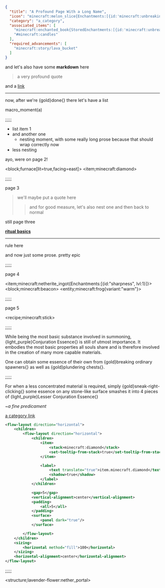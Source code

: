```json
{
  "title": "A Profound Page With a Long Name",
  "icon": "minecraft:melon_slice{Enchantments:[{id:'minecraft:unbreaking', lvl:1}]}",
  "category": "a_category",
  "associated_items": [
    "minecraft:enchanted_book{StoredEnchantments:[{id:'minecraft:unbreaking', lvl:3s}]}",
    "#minecraft:candles"
  ],
  "required_advancements": [
    "minecraft:story/lava_bucket"
  ]
}
```

and let's also have some **markdown** here

> a very profound quote

and a [link](https://wispforest.io)

---

now, after we're {gold}done{} there let's have a list

macro_moment(a)

;;;;;

- list item 1
- and another one
    - nesting moment, with some really long
      prose because that should wrap correctly now
- less nesting

ayo, were on page 2!

<block;furnace[lit=true,facing=east]> <item;minecraft:diamond>

;;;;;

page 3

> we'll maybe put a quote here
>> and for good measure, let's also nest one
> and then back to normal

still page three

[**ritual basics**](^lavender-flower:ritual_basics)

---

rule here

and now just some prose. pretty epic

;;;;;

page 4

<item;minecraft:netherite_ingot{Enchantments:[{id:"sharpness", lvl:1}]}>
<block;minecraft:beacon>
<entity;minecraft:frog{variant:"warm"}>

;;;;;

page 5

<recipe;minecraft:stick>

;;;;;

While being the most basic substance involved in summoning, {light_purple}Conjuration Essence{} is still of utmost importance. It embodies 
the most basic properties all souls share and is therefore involved in the creation of many more capable materials.


One can obtain some essence of their own from {gold}breaking ordinary spawners{} as well as {gold}plundering chests{}.

;;;;;

For when a less concentrated material is required, simply {gold}sneak-right-clicking{} some essence on any stone-like surface 
smashes it into 4 pieces of {light_purple}Lesser Conjuration Essence{}

*~a fine predicament*


[a category link](^lavender-flower:a_category)

```xml owo-ui
<flow-layout direction="horizontal">
    <children>
        <flow-layout direction="horizontal">
            <children>
                <item>
                    <stack>minecraft:diamond</stack>
                    <set-tooltip-from-stack>true</set-tooltip-from-stack>
                </item>

                <label>
                    <text translate="true">item.minecraft.diamond</text>
                    <shadow>true</shadow>
                </label>
            </children>

            <gap>5</gap>
            <vertical-alignment>center</vertical-alignment>
            <padding>
                <all>5</all>
            </padding>
            <surface>
                <panel dark="true"/>
            </surface>

        </flow-layout>
    </children>
    <sizing>
        <horizontal method="fill">100</horizontal>
    </sizing>
    <horizontal-alignment>center</horizontal-alignment>
</flow-layout>
```

;;;;;

<structure;lavender-flower:nether_portal>
